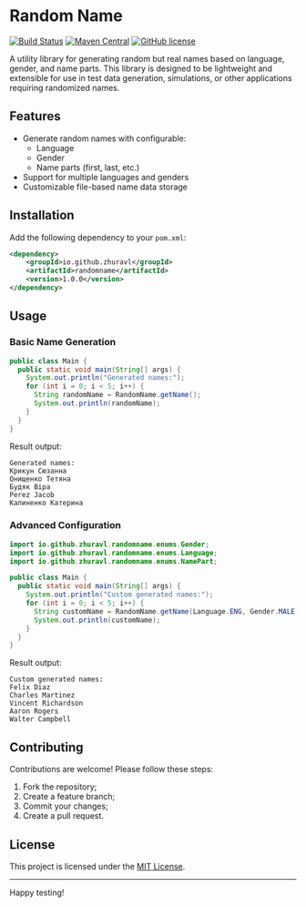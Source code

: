 # Random Name

[![Build Status](https://img.shields.io/badge/build-passing-brightgreen)](https://example.com/build-status) [![Maven Central](https://img.shields.io/maven-central/v/io.github.zhuravl/randomname)](https://search.maven.org/artifact/io.github.zhuravl/randomname) [![GitHub license](https://img.shields.io/badge/license-MIT-blue.svg)](https://mit-license.org/)

A utility library for generating random but real names based on language, gender, and name parts. This library is
designed to be
lightweight and extensible for use in test data generation, simulations, or other applications requiring randomized
names.

## Features

- Generate random names with configurable:
  - Language
  - Gender
  - Name parts (first, last, etc.)
- Support for multiple languages and genders
- Customizable file-based name data storage

## Installation

Add the following dependency to your `pom.xml`:

```xml
<dependency>
    <groupId>io.github.zhuravl</groupId>
    <artifactId>randomname</artifactId>
    <version>1.0.0</version>
</dependency>
```

## Usage

### Basic Name Generation

```java
public class Main {
  public static void main(String[] args) {
    System.out.println("Generated names:");
    for (int i = 0; i < 5; i++) {
      String randomName = RandomName.getName();
      System.out.println(randomName);
    }
  }
}
```

Result output:

```
Generated names:
Крикун Сюзанна
Онищенко Тетяна
Будяк Віра
Perez Jacob
Калиненко Катерина
```

### Advanced Configuration

```java
import io.github.zhuravl.randomname.enums.Gender;
import io.github.zhuravl.randomname.enums.Language;
import io.github.zhuravl.randomname.enums.NamePart;

public class Main {
  public static void main(String[] args) {
    System.out.println("Custom generated names:");
    for (int i = 0; i < 5; i++) {
      String customName = RandomName.getName(Language.ENG, Gender.MALE, NamePart.FIRST, NamePart.LAST);
      System.out.println(customName);
    }
  }
}
```

Result output:

```
Custom generated names:
Felix Diaz
Charles Martinez
Vincent Richardson
Aaron Rogers
Walter Campbell
```

## Contributing

Contributions are welcome! Please follow these steps:

1. Fork the repository;
2. Create a feature branch;
3. Commit your changes;
4. Create a pull request.

## License

This project is licensed under the [MIT License](https://mit-license.org).

---

Happy testing!

